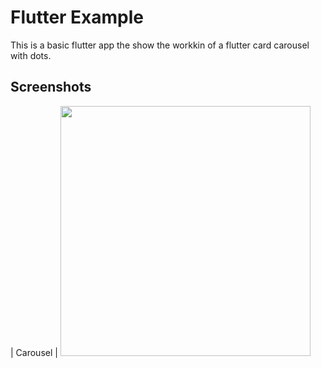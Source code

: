 # Flutter Example
This is a basic flutter app the show the workkin of a flutter card carousel with dots.

## Screenshots

| Carousel |
<img src="https://github.com/Ankitkj1999/Flutter-Examples/blob/flutter_crousel/carousel.gif?raw=true" width="400">

